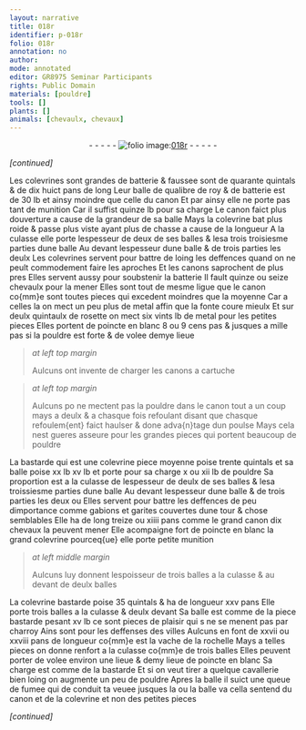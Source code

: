 ```yaml
---
layout: narrative
title: 018r
identifier: p-018r
folio: 018r
annotation: no
author:
mode: annotated
editor: GR8975 Seminar Participants
rights: Public Domain
materials: [pouldre]
tools: []
plants: []
animals: [chevaulx, chevaux]
---
```


<div class="folio" align="center">- - - - - <a href="http://gallica.bnf.fr/ark:/12148/btv1b10500001g/f41.image" target="_blank"><img src="https://cu-mkp.github.io/2017-workshop-edition/assets/photo-icon.png" alt="folio image: " style="display:inline-block; margin-bottom:-3px;"/>018r</a> - - - - - </div>  
 
*[continued]*
  
 Les colevrines sont grandes de batterie & faussee sont de quarante quintals
 & de dix huict pans de long Leur balle de qualibre de roy & de
 batterie est de 30 lb et ainsy moindre que celle du canon Et par
 ainsy elle ne porte pas tant de munition Car il suffist quinze lb
 pour sa charge Le canon faict plus douverture a cause de
 la grandeur de sa balle Mays la colevrine bat plus roide
 & passe plus viste ayant plus de chasse a cause de la longueur
 A la culasse elle porte lespesseur de deux de ses balles & lesa
 trois troisiesme parties dune balle Au devant lespesseur dune balle & de
 trois parties les deulx Les colevrines servent pour battre de loing
 les deffences quand on ne peult commodement faire les aproches
 Et les canons saprochent de plus pres Elles servent aussy pour
 soubstenir la batterie Il fault quinze ou seize <span class="al">chevaulx</span> pour
 la mener Elles sont tout de mesme ligue que le canon co{mm}e
 sont toutes pieces qui excedent moindres que la moyenne Car a celles la on
 mect un peu plus de metal affin que la fonte coure mieulx
 Et sur deulx quintaulx de rosette on mect six vints lb de metal
 pour les petites pieces Elles portent de poincte en blanc 8 ou 9 cens
 pas & jusques a mille pas si la <span class="m">pouldre</span> est forte & de volee demye lieue
 
> *at left top margin*
> 
>   Aulcuns ont invente
 de charger les canons
 a cartuche
 
> *at left top margin*
> 
>   Aulcuns po ne mectent
 pas la <span class="m">pouldre</span> dans
 le canon tout a un
 coup mays a deulx
 & a chasque fois
 refoulant disant
 que chasque refoulem{ent}
 faict haulser
 & done adva{n}tage
 dun <span class="ms">poulse</span> Mays
 cela nest gueres
 asseure pour les
 grandes pieces
 qui portent beaucoup
 de <span class="m">pouldre</span>
 
 La bastarde qui est une colevrine piece moyenne poise trente quintals
 et sa balle poise xx lb xv lb et porte pour sa charge x ou xii lb
 de <span class="m">pouldre</span> Sa proportion est a la culasse de lespesseur de deulx
 de ses balles & lesa troissiesme parties dune balle Au devant lespesseur
 dune balle & de trois parties les deux ou Elles servent pour battre
 les deffences de peu dimportance comme gabions et garites
 couvertes dune tour & chose semblables Elle ha de long treize
 ou xiiii pans comme le grand canon dix <span class="al">chevaux</span> la peuvent
 mener Elle acompaigne fort de poincte en blanc la grand colevrine pourceq{ue}
 elle porte petite munition
 
> *at left middle margin*
> 
>   Aulcuns luy
 donnent lespoisseur
 de trois balles
 a la culasse &
 au devant de
 deulx balles
 
 La colevrine bastarde poise 35 quintals & ha de longueur
 xxv pans Elle porte trois balles a la culasse & deulx devant
 Sa balle est comme de la piece bastarde pesant xv lb ce sont
 pieces de plaisir qui s ne se menent pas par charroy Ains sont pour
 les deffenses des villes Aulcuns en font de xxvii ou xxviii
 pans de longueur co{mm}e est la vache de <span class="pl">la rochelle</span> Mays a telles
 pieces on donne renfort a la culasse co{mm}e de trois balles Elles peuvent
 porter de volee environ une lieue & demy lieue de poincte en blanc
 Sa charge est comme de la bastarde Et si on veut tirer a quelque
 <span class="pro">cavallerie</span> bien loing on augmente un peu de <span class="m">pouldre</span> Apres la balle
 il suict une queue de fumee qui de conduit ta veuee jusques la ou la
 balle va cella sentend du canon et de la colevrine et non des petites pieces
 
*[continued]*
 
